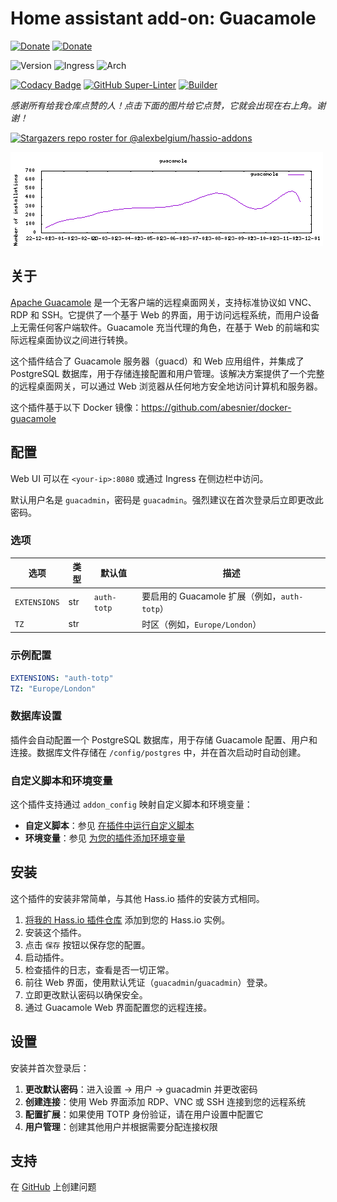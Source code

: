 # Home assistant add-on: Guacamole

[![Donate][donation-badge]](https://www.buymeacoffee.com/alexbelgium)
[![Donate][paypal-badge]](https://www.paypal.com/donate/?hosted_button_id=DZFULJZTP3UQA)

![Version](https://img.shields.io/badge/dynamic/yaml?label=Version&query=%24.version&url=https%3A%2F%2Fraw.githubusercontent.com%2Falexbelgium%2Fhassio-addons%2Fmaster%2Fguacamole%2Fconfig.yaml)
![Ingress](https://img.shields.io/badge/dynamic/yaml?label=Ingress&query=%24.ingress&url=https%3A%2F%2Fraw.githubusercontent.com%2Falexbelgium%2Fhassio-addons%2Fmaster%2Fguacamole%2Fconfig.yaml)
![Arch](https://img.shields.io/badge/dynamic/yaml?color=success&label=Arch&query=%24.arch&url=https%3A%2F%2Fraw.githubusercontent.com%2Falexbelgium%2Fhassio-addons%2Fmaster%2Fguacamole%2Fconfig.yaml)

[![Codacy Badge](https://app.codacy.com/project/badge/Grade/9c6cf10bdbba45ecb202d7f579b5be0e)](https://www.codacy.com/gh/alexbelgium/hassio-addons/dashboard?utm_source=github.com&utm_medium=referral&utm_content=alexbelgium/hassio-addons&utm_campaign=Badge_Grade)
[![GitHub Super-Linter](https://img.shields.io/github/actions/workflow/status/alexbelgium/hassio-addons/weekly-supelinter.yaml?label=Lint%20code%20base)](https://github.com/alexbelgium/hassio-addons/actions/workflows/weekly-supelinter.yaml)
[![Builder](https://img.shields.io/github/actions/workflow/status/alexbelgium/hassio-addons/onpush_builder.yaml?label=Builder)](https://github.com/alexbelgium/hassio-addons/actions/workflows/onpush_builder.yaml)

[donation-badge]: https://img.shields.io/badge/Buy%20me%20a%20coffee%20(no%20paypal)-%23d32f2f?logo=buy-me-a-coffee&style=flat&logoColor=white
[paypal-badge]: https://img.shields.io/badge/Buy%20me%20a%20coffee%20with%20Paypal-0070BA?logo=paypal&style=flat&logoColor=white

_感谢所有给我仓库点赞的人！点击下面的图片给它点赞，它就会出现在右上角。谢谢！_

[![Stargazers repo roster for @alexbelgium/hassio-addons](https://raw.githubusercontent.com/alexbelgium/hassio-addons/master/.github/stars2.svg)](https://github.com/alexbelgium/hassio-addons/stargazers)

![downloads evolution](https://raw.githubusercontent.com/alexbelgium/hassio-addons/master/guacamole/stats.png)

## 关于

[Apache Guacamole](https://guacamole.apache.org/) 是一个无客户端的远程桌面网关，支持标准协议如 VNC、RDP 和 SSH。它提供了一个基于 Web 的界面，用于访问远程系统，而用户设备上无需任何客户端软件。Guacamole 充当代理的角色，在基于 Web 的前端和实际远程桌面协议之间进行转换。

这个插件结合了 Guacamole 服务器（guacd）和 Web 应用组件，并集成了 PostgreSQL 数据库，用于存储连接配置和用户管理。该解决方案提供了一个完整的远程桌面网关，可以通过 Web 浏览器从任何地方安全地访问计算机和服务器。

这个插件基于以下 Docker 镜像：https://github.com/abesnier/docker-guacamole

## 配置

Web UI 可以在 `<your-ip>:8080` 或通过 Ingress 在侧边栏中访问。

默认用户名是 `guacadmin`，密码是 `guacadmin`。强烈建议在首次登录后立即更改此密码。

### 选项

| 选项 | 类型 | 默认值 | 描述 |
|------|------|--------|-------|
| `EXTENSIONS` | str | `auth-totp` | 要启用的 Guacamole 扩展（例如，`auth-totp`） |
| `TZ` | str | | 时区（例如，`Europe/London`） |

### 示例配置

```yaml
EXTENSIONS: "auth-totp"
TZ: "Europe/London"
```

### 数据库设置

插件会自动配置一个 PostgreSQL 数据库，用于存储 Guacamole 配置、用户和连接。数据库文件存储在 `/config/postgres` 中，并在首次启动时自动创建。

### 自定义脚本和环境变量

这个插件支持通过 `addon_config` 映射自定义脚本和环境变量：

- **自定义脚本**：参见 [在插件中运行自定义脚本](https://github.com/alexbelgium/hassio-addons/wiki/Running-custom-scripts-in-Addons)
- **环境变量**：参见 [为您的插件添加环境变量](https://github.com/alexbelgium/hassio-addons/wiki/Add-Environment-variables-to-your-Addon)

## 安装

这个插件的安装非常简单，与其他 Hass.io 插件的安装方式相同。

1. [将我的 Hass.io 插件仓库][repository] 添加到您的 Hass.io 实例。
1. 安装这个插件。
1. 点击 `保存` 按钮以保存您的配置。
1. 启动插件。
1. 检查插件的日志，查看是否一切正常。
1. 前往 Web 界面，使用默认凭证（`guacadmin`/`guacadmin`）登录。
1. 立即更改默认密码以确保安全。
1. 通过 Guacamole Web 界面配置您的远程连接。

## 设置

安装并首次登录后：

1. **更改默认密码**：进入设置 → 用户 → guacadmin 并更改密码
2. **创建连接**：使用 Web 界面添加 RDP、VNC 或 SSH 连接到您的远程系统
3. **配置扩展**：如果使用 TOTP 身份验证，请在用户设置中配置它
4. **用户管理**：创建其他用户并根据需要分配连接权限

## 支持

在 [GitHub][repository] 上创建问题

[repository]: https://github.com/alexbelgium/hassio-addons
